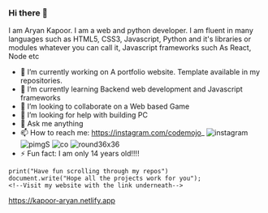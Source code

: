 ### Hi there 👋
I am Aryan Kapoor. I am a web and python developer. I am fluent in many languages such as HTML5, CSS3, Javascript, Python and it's libraries or modules whatever you can call it, Javascript frameworks such As React, Node etc

- 🔭 I’m currently working on A portfolio website. Template available in my repositories.
- 🌱 I’m currently learning Backend web development and Javascript frameworks
- 👯 I’m looking to collaborate on a Web based Game
- 🤔 I’m looking for help with building PC
- 💬 Ask me anything
- 📫 How to reach me: https://instagram.com/codemojo_ 
![instagram](https://user-images.githubusercontent.com/64773763/91079154-4f9b1080-e661-11ea-9f0d-3927d47ac787.png)
![pimgS](https://user-images.githubusercontent.com/64773763/91079156-5033a700-e661-11ea-808e-1fcf86d54fc4.jpg)
![co](https://user-images.githubusercontent.com/64773763/91079175-575ab500-e661-11ea-8a32-c1bc07100651.png)
![round36x36](https://user-images.githubusercontent.com/64773763/91079186-5cb7ff80-e661-11ea-9fab-4fbd78b9a103.png)
- ⚡ Fun fact: I am only 14 years old!!!!
```
print("Have fun scrolling through my repos")
document.write("Hope all the projects work for you");
<!--Visit my website with the link underneath-->
```
https://kapoor-aryan.netlify.app




